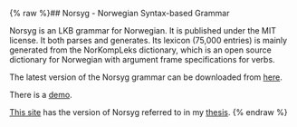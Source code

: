 {% raw %}## Norsyg - Norwegian Syntax-based Grammar

Norsyg is an LKB grammar for Norwegian. It is published under the MIT
license. It both parses and generates. Its lexicon (75,000 entries) is
mainly generated from the NorKompLeks dictionary, which
is an open source dictionary for Norwegian with argument frame
specifications for verbs.

The latest version of the Norsyg grammar can be downloaded from
[here](https://github.com/petterha/norsyg).

There is a [demo](http://eple.hvl.no/~phau/).

[This
site](https://www.dropbox.com/s/mvee8drlis9xfw5/norsyg-phd.tgz?dl=0)
has the version of Norsyg referred to in my
[thesis](http://ntnu.diva-portal.org/smash/record.jsf?pid=diva2:232333).
<update date omitted for speed>{% endraw %}